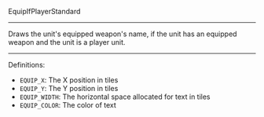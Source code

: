 
EquipIfPlayerStandard

---

Draws the unit's equipped weapon's name, if the unit has an equipped weapon and the unit is a player unit.

---

Definitions:

  * `EQUIP_X`: The X position in tiles
  * `EQUIP_Y`: The Y position in tiles
  * `EQUIP_WIDTH`: The horizontal space allocated for text in tiles
  * `EQUIP_COLOR`: The color of text
